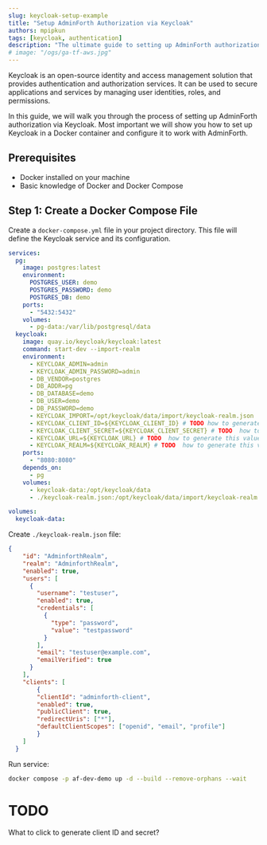 ```yaml
---
slug: keycloak-setup-example
title: "Setup AdminForth Authorization via Keycloak"
authors: mpipkun
tags: [keycloak, authentication]
description: "The ultimate guide to setting up AdminForth authorization via Keycloak"
# image: "/ogs/ga-tf-aws.jpg"
---
```


Keycloak is an open-source identity and access management solution that provides authentication and authorization services. It can be used to secure applications and services by managing user identities, roles, and permissions.

In this guide, we will walk you through the process of setting up AdminForth authorization via Keycloak. Most important we will show you how to set up Keycloak in a Docker container and configure it to work with AdminForth.

<!-- truncate -->

## Prerequisites

- Docker installed on your machine
- Basic knowledge of Docker and Docker Compose

## Step 1: Create a Docker Compose File

Create a `docker-compose.yml` file in your project directory. This file will define the Keycloak service and its configuration.

```yaml
services:
  pg:
    image: postgres:latest
    environment:
      POSTGRES_USER: demo
      POSTGRES_PASSWORD: demo
      POSTGRES_DB: demo
    ports:
      - "5432:5432"
    volumes:
      - pg-data:/var/lib/postgresql/data
  keycloak:
    image: quay.io/keycloak/keycloak:latest
    command: start-dev --import-realm
    environment:
      - KEYCLOAK_ADMIN=admin
      - KEYCLOAK_ADMIN_PASSWORD=admin
      - DB_VENDOR=postgres
      - DB_ADDR=pg
      - DB_DATABASE=demo
      - DB_USER=demo
      - DB_PASSWORD=demo
      - KEYCLOAK_IMPORT=/opt/keycloak/data/import/keycloak-realm.json
      - KEYCLOAK_CLIENT_ID=${KEYCLOAK_CLIENT_ID} # TODO how to generate this values? Are they needed here at all
      - KEYCLOAK_CLIENT_SECRET=${KEYCLOAK_CLIENT_SECRET} # TODO  how to generate this values? Are they needed here at all
      - KEYCLOAK_URL=${KEYCLOAK_URL} # TODO  how to generate this values? Are they needed here at all
      - KEYCLOAK_REALM=${KEYCLOAK_REALM} # TODO  how to generate this values? Are they needed here at all
    ports:
      - "8080:8080"
    depends_on:
      - pg
    volumes:
      - keycloak-data:/opt/keycloak/data
      - ./keycloak-realm.json:/opt/keycloak/data/import/keycloak-realm.json

volumes:
  keycloak-data:
```

Create `./keycloak-realm.json` file:

```json
{
    "id": "AdminforthRealm",
    "realm": "AdminforthRealm",
    "enabled": true,
    "users": [
      {
        "username": "testuser",
        "enabled": true,
        "credentials": [
          {
            "type": "password",
            "value": "testpassword"
          }
        ],
        "email": "testuser@example.com",
        "emailVerified": true
      }
    ],
    "clients": [
        {
        "clientId": "adminforth-client",
        "enabled": true,
        "publicClient": true,
        "redirectUris": ["*"],
        "defaultClientScopes": ["openid", "email", "profile"]
        }
    ]
  }
```


Run service:

```bash
docker compose -p af-dev-demo up -d --build --remove-orphans --wait
```


# TODO 

What to click to generate client ID and secret?
